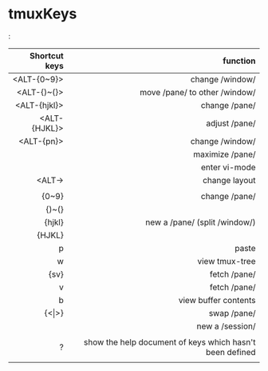 # tmuxKeys


<PREFIX> : <CTRL-a>

| Shortcut keys    | function                                                 |
| -:               | -:                                                       |
| <ALT-{0~9}>      | change /window/                                          |
| <ALT-{)~(}>      | move /pane/ to other /window/                            |
| <ALT-{hjkl}>     | change /pane/                                            |
| <ALT-{HJKL}>     | adjust /pane/                                            |
| <ALT-{pn}>       | change /window/                                          |
| <ALT-f>          | maximize /pane/                                          |
| <ALT-v>          | enter vi-mode                                            |
| <ALT-<SPACE>>    | change layout                                            |
|                  |                                                          |
| <PREFIX>{0~9}    | change /pane/                                            |
| <PREFIX>{)~(}    |                                                          |
| <PREFIX>{hjkl}   | new a /pane/ (split /window/)                            |
| <PREFIX>{HJKL}   |                                                          |
| <PREFIX>p        | paste                                                    |
| <PREFIX>w        | view tmux-tree                                           |
| <PREFIX>{sv}     | fetch /pane/                                             |
| <PREFIX>v        | fetch /pane/                                             |
| <PREFIX>b        | view buffer contents                                     |
| <PREFIX>{<\|>}   | swap /pane/                                              |
| <PREFIX><CTRL-c> | new a /session/                                          |
|                  |                                                          |
| <PREFIX>?        | show the help document of keys which hasn't been defined |
|                  |                                                          |

